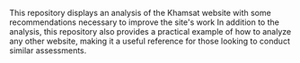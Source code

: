 This repository displays an analysis of the Khamsat website with some recommendations necessary to improve the site's work In addition to the analysis, this repository also provides a practical example of how to analyze any other website, making it a useful reference for those looking to conduct similar assessments.
